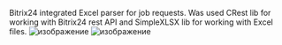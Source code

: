 Bitrix24 integrated Excel parser for job requests. Was used CRest lib for working with Bitrix24 rest API and SimpleXLSX lib for working with Excel files.
![изображение](https://github.com/user-attachments/assets/5e3dccc2-ee3e-40d8-99b5-884825b01671)
![изображение](https://github.com/user-attachments/assets/300378a1-5e32-4fab-b430-ab6d45b8492a)
